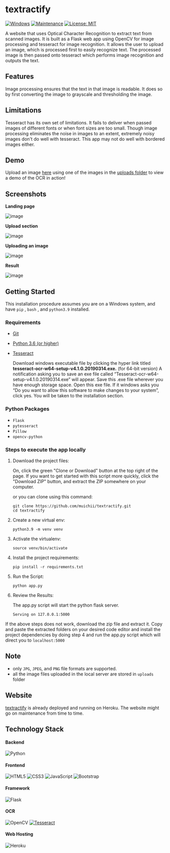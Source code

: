 # textractify
[![Windows](https://svgshare.com/i/ZhY.svg)](https://svgshare.com/i/ZhY.svg) [![Maintenance](https://img.shields.io/badge/Maintained%3F-yes-green.svg)](https://GitHub.com/Naereen/StrapDown.js/graphs/commit-activity) [![License: MIT](https://img.shields.io/badge/License-MIT-yellow.svg)](https://github.com/muichii/textractify/blob/main/LICENSE) 


A website that uses Optical Character Recognition to extract text from scanned images. It is built as a Flask web app using OpenCV for image processing and tesseract for image recognition. It allows the user to upload an image, which is processed first to easily recognize text. The processed image is then passed onto tesseract which performs image recognition and outputs the text.

## Features
Image processing ensures that the text in that image is readable. It does so by first converting the image to grayscale and thresholding the image.

## Limitations
Tesseract has its own set of limitations. It fails to deliver when passed images of different fonts or when font sizes are too small. Though image processing eliminates the noise in images to an extent, extremely noisy images don't do well with tesseract. This app may not do well with bordered images either.

## Demo
Upload an image [here](textractify.herokuapp.com/upload) using one of the images in the [uploads folder](https://github.com/muichii/textractify/tree/main/static/uploads) to view a demo of the OCR in action!

## Screenshots
**Landing page**

![image](https://user-images.githubusercontent.com/86459271/146956600-6dc3c21b-c553-4174-9393-b25f8942482e.png)

**Upload section**

![image](https://user-images.githubusercontent.com/86459271/146956983-9fc8c5f1-4e46-4df4-a80d-706e71aac544.png)

**Uploading an image**

![image](https://user-images.githubusercontent.com/86459271/146957298-b404f220-b171-45f2-8a1d-b9109b927819.png)


**Result**

![image](https://user-images.githubusercontent.com/86459271/146957461-de0a0eb3-9fa1-46b4-9c79-99108f8d8c43.png)

## Getting Started 
This installation procedure assumes you are on a Windows system, and have `pip` , `bash` , and `python3.9` installed.

### Requirements
- [Git](https://git-scm.com)
- [Python 3.6 (or higher)](https://www.python.org)
- [Tesseract](https://github.com/UB-Mannheim/tesseract/wiki)

  Download windows executable file by clicking the hyper link titled **tesseract-ocr-w64-setup-v4.1.0.20190314.exe.** (for 64-bit version) A notification asking you to save an     exe file called “Tesseract-ocr-w64-setup-v4.1.0.20190314.exe” will appear. Save this .exe file wherever you have enough storage space. Open this exe file. If it windows         asks you “Do you want to allow this software to make changes to your system”, click yes. You will be taken to the installation section.

### Python Packages
- `Flask`
- `pytesseract`
- `Pillow`
- `opencv-python`

### **Steps to execute the app locally**
1. Download the project files:
   
   On, click the green "Clone or Download" button at the top right of the page. If you want to get started with this script more quickly, click the "Download ZIP" button, and      extract the ZIP somewhere on your computer.
   
   or you can clone using this command:
    ```
    git clone https://github.com/muichii/textractify.git
    cd textractify
    ```
    
2. Create a new virtual env:

    ```
    python3.9 -m venv venv
    ```
    
3. Activate the virtualenv:
    
    ```
    source venv/bin/activate
    ```
    
4. Install the project requirements:

    ```
    pip install -r requirements.txt
    ```
5. Run the Script:
    
    ```
    python app.py
    ```

6. Review the Results:
    
   The app.py script will start the python flask server.
   
   ```
   Serving on 127.0.0.1:5000
   ```

If the above steps does not work, download the zip file and extract it. Copy and paste the extracted folders on your desired code editor and install the project dependencies by doing step 4 and run the app.py script which will direct you to `localhost:5000`

## Note
- only `JPG`, `JPEG`, and `PNG` file formats are supported.
- all the image files uploaded in the local server are stored in `uploads` folder

## Website
[textractify](textractify.herokuapp.com) is already deployed and running on Heroku. The website might go on maintenance from time to time.  

## Technology Stack
#### Backend
![Python](https://img.shields.io/badge/python-3670A0?style=for-the-badge&logo=python&logoColor=ffdd54)

#### Frontend
![HTML5](https://img.shields.io/badge/html5-%23E34F26.svg?style=for-the-badge&logo=html5&logoColor=white) ![CSS3](https://img.shields.io/badge/css3-%231572B6.svg?style=for-the-badge&logo=css3&logoColor=white) ![JavaScript](https://img.shields.io/badge/javascript-%23323330.svg?style=for-the-badge&logo=javascript&logoColor=%23F7DF1E) ![Bootstrap](https://img.shields.io/badge/bootstrap-%23563D7C.svg?style=for-the-badge&logo=bootstrap&logoColor=white) 

#### Framework
![Flask](https://img.shields.io/badge/flask-%23000.svg?style=for-the-badge&logo=flask&logoColor=white) 

#### OCR
![OpenCV](https://img.shields.io/badge/opencv-%23white.svg?style=for-the-badge&logo=opencv&logoColor=white) <a href='https://github.com/shivamkapasia0' target="_blank"><img alt='Tesseract' src='https://img.shields.io/badge/Tesseract-100000?style=for-the-badge&logo=Tesseract&logoColor=white&labelColor=0561FF&color=26A8E4'/></a>

#### Web Hosting
![Heroku](https://img.shields.io/badge/Heroku-430098?style=for-the-badge&logo=heroku&logoColor=white)
